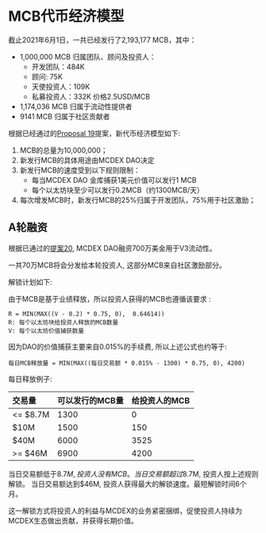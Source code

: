 # MCB代币经济模型

截止2021年6月1日，一共已经发行了2,193,177 MCB，其中：

* 1,000,000 MCB 归属团队、顾问及投资人：
  * 开发团队：484K
  * 顾问: 75K
  * 天使投资人：109K
  * 私募投资人：332K 价格2.5USD/MCB
* 1,174,036 MCB 归属于流动性提供者
* 9141 MCB 归属于社区贡献者

根据已经通过的[Proposal 19](https://forum.mcdex.io/t/proposal-19-mcb-new-tokenomics/262)提案，新代币经济模型如下:

1. MCB的总量为10,000,000；
2. 新发行MCB的具体用途由MCDEX DAO决定
3. 新发行MCB的速度受到以下规则限制：
   * 每当MCDEX DAO 金库捕获1美元价值可以发行1 MCB
   * 每个以太坊块至少可以发行0.2MCB（约1300MCB/天）
4. 每次增发MCB时，新发行MCB的25%归属于开发团队，75%用于社区激励；

## A轮融资

根据已通过的[提案20](https://forum.mcdex.io/t/proposal-20-raise-7m-fund-for-mcdex-dao/298), MCDEX DAO融资700万美金用于V3流动性。

一共70万MCB将会分发给本轮投资人, 这部分MCB来自社区激励部分。

解锁计划如下:

由于MCB是基于业绩释放，所以投资人获得的MCB也遵循该要求 :

```text
R = MIN(MAX((V - 0.2) * 0.75, 0),  0.64614))
R: 每个以太坊块给投资人释放的MCB数量
V: 每个以太坊价值捕获数量
```

因为DAO的价值捕获主要来自0.015%的手续费, 所以上述公式也约等于:

```text
每日MCB释放量 = MIN(MAX((每日交易额 * 0.015% - 1300) * 0.75, 0), 4200)
```

每日释放例子:

| 交易量 | 可以发行的MCB量 | 给投资人的MCB |
| :--- | :--- | :--- |
| &lt;= $8.7M | 1300 | 0 |
| $10M | 1500 | 150 |
| $40M | 6000 | 3525 |
| &gt;= $46M | 6900 | 4200 |

当日交易额低于$8.7M, 投资人没有MCB。当日交易额超过$8.7M, 投资人按上述规则解锁。 当日交易额达到$46M, 投资人获得最大的解锁速度。最短解锁时间6个月。

这一解锁方式将投资人的利益与MCDEX的业务紧密捆绑，促使投资人持续为MCDEX生态做出贡献，并获得长期价值。

